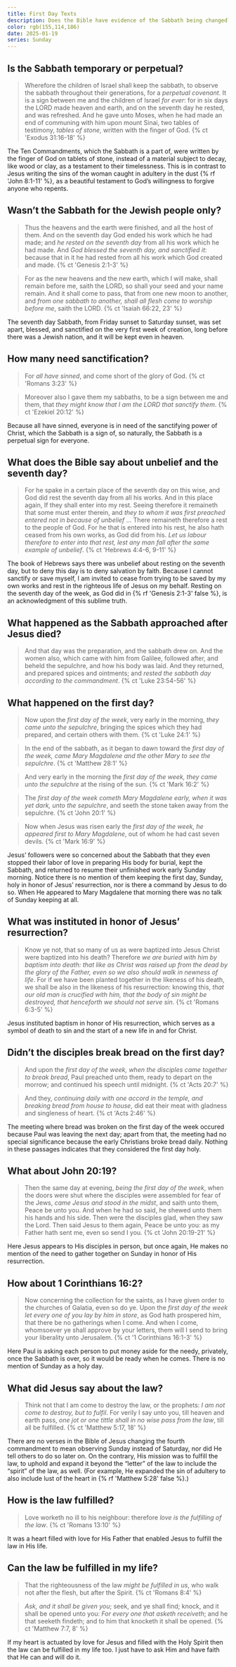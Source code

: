 ```yaml
---
title: First Day Texts
description: Does the Bible have evidence of the Sabbath being changed? Explore the texts mentioning the first day to find out.
color: rgb(155,114,186)
date: 2025-01-19
series: Sunday
---
```


## Is the Sabbath temporary or perpetual?

> Wherefore the children of Israel shall keep the sabbath, to observe the sabbath throughout their generations, for a *perpetual covenant*. It is a sign between me and the children of Israel *for ever*: for in six days the LORD made heaven and earth, and on the seventh day he rested, and was refreshed. And he gave unto Moses, when he had made an end of communing with him upon mount Sinai, two tables of testimony, *tables of stone*, written with the finger of God.
{% ct 'Exodus 31:16-18' %}

The Ten Commandments, which the Sabbath is a part of, were written by the finger of God on tablets of stone, instead of a material subject to decay, like wood or clay, as a testament to their timelessness. This is in contrast to Jesus writing the sins of the woman caught in adultery in the dust {% rf 'John 8:1-11' %}, as a beautiful testament to God’s willingness to forgive anyone who repents.

## Wasn’t the Sabbath for the Jewish people only?

> Thus the heavens and the earth were finished, and all the host of them. And on the seventh day God ended his work which he had made; and *he rested on the seventh day* from all his work which he had made. And *God blessed the seventh day, and sanctified it*: because that in it he had rested from all his work which God created and made.
{% ct 'Genesis 2:1-3' %}

> For as the new heavens and the new earth, which I will make, shall remain before me, saith the LORD, so shall your seed and your name remain. And it shall come to pass, that from one new moon to another, and *from one sabbath to another, shall all flesh come to worship before me*, saith the LORD.
{% ct 'Isaiah 66:22, 23' %}

The seventh day Sabbath, from Friday sunset to Saturday sunset, was set apart, blessed, and sanctified on the very first week of creation, long before there was a Jewish nation, and it will be kept even in heaven.

## How many need sanctification?

> For *all have sinned*, and come short of the glory of God.
{% ct 'Romans 3:23' %}

> Moreover also I gave them my sabbaths, to be a sign between me and them, that *they might know that I am the LORD that sanctify them*.
{% ct 'Ezekiel 20:12' %}

Because all have sinned, everyone is in need of the sanctifying power of Christ, which the Sabbath is a sign of, so naturally, the Sabbath is a perpetual sign for everyone.

## What does the Bible say about unbelief and the seventh day?

> For he spake in a certain place of the seventh day on this wise, and God did rest the seventh day from all his works. And in this place again, If they shall enter into my rest. Seeing therefore it remaineth that some must enter therein, and *they to whom it was first preached entered not in because of unbelief* ... There remaineth therefore a rest to the people of God. For he that is entered into his rest, he also hath ceased from his own works, as God did from his. *Let us labour therefore to enter into that rest, lest any man fall after the same example of unbelief*.
{% ct 'Hebrews 4:4-6, 9-11' %}

The book of Hebrews says there was unbelief about resting on the seventh day, but to deny this day is to deny salvation by faith. Because I cannot sanctify or save myself, I am invited to cease from trying to be saved by my own works and rest in the righteous life of Jesus on my behalf. Resting on the seventh day of the week, as God did in {% rf 'Genesis 2:1-3' false %}, is an acknowledgment of this sublime truth.

## What happened as the Sabbath approached after Jesus died?

> And that day was the preparation, and the sabbath drew on. And the women also, which came with him from Galilee, followed after, and beheld the sepulchre, and how his body was laid. And they returned, and prepared spices and ointments; and *rested the sabbath day according to the commandment*.
{% ct 'Luke 23:54-56' %}

## What happened on the first day?

> Now upon the *first day of the week*, very early in the morning, *they came unto the sepulchre*, bringing the spices which they had prepared, and certain others with them.
{% ct 'Luke 24:1' %}

> In the end of the sabbath, as it began to dawn toward the *first day of the week, came Mary Magdalene and the other Mary to see the sepulchre*.
{% ct 'Matthew 28:1' %}

> And very early in the morning the *first day of the week, they came unto the sepulchre* at the rising of the sun.
{% ct 'Mark 16:2' %}

> The *first day of the week cometh Mary Magdalene early, when it was yet dark, unto the sepulchre*, and seeth the stone taken away from the sepulchre.
{% ct 'John 20:1' %}

> Now when Jesus was risen early the *first day of the week, he appeared first to Mary Magdalene*, out of whom he had cast seven devils.
{% ct 'Mark 16:9' %}

Jesus’ followers were so concerned about the Sabbath that they even stopped their labor of love in preparing His body for burial, kept the Sabbath, and returned to resume their unfinished work early Sunday morning. Notice there is no mention of them keeping the first day, Sunday, holy in honor of Jesus’ resurrection, nor is there a command by Jesus to do so. When He appeared to Mary Magdalene that morning there was no talk of Sunday keeping at all.

## What was instituted in honor of Jesus’ resurrection?

> Know ye not, that so many of us as were baptized into Jesus Christ were baptized into his death? Therefore *we are buried with him by baptism into death: that like as Christ was raised up from the dead by the glory of the Father, even so we also should walk in newness of life*. For if we have been planted together in the likeness of his death, we shall be also in the likeness of his resurrection: knowing this, *that our old man is crucified with him, that the body of sin might be destroyed, that henceforth we should not serve sin*.
{% ct 'Romans 6:3-5' %}

Jesus instituted baptism in honor of His resurrection, which serves as a symbol of death to sin and the start of a new life in and for Christ.

## Didn’t the disciples break bread on the first day?

> And upon the *first day of the week, when the disciples came together to break bread*, Paul preached unto them, ready to depart on the morrow; and continued his speech until midnight.
{% ct 'Acts 20:7' %}

> And they, *continuing daily with one accord in the temple, and breaking bread from house to house*, did eat their meat with gladness and singleness of heart.
{% ct 'Acts 2:46' %}

The meeting where bread was broken on the first day of the week occured because Paul was leaving the next day; apart from that, the meeting had no special significance because the early Christians broke bread daily. Nothing in these passages indicates that they considered the first day holy.

## What about John 20:19?

> Then the same day at evening, *being the first day of the week*, when the doors were shut where the disciples were assembled for fear of the Jews, *came Jesus and stood in the midst*, and saith unto them, Peace be unto you. And when he had so said, he shewed unto them his hands and his side. Then were the disciples glad, when they saw the Lord. Then said Jesus to them again, Peace be unto you: as my Father hath sent me, even so send I you.
{% ct 'John 20:19-21' %}

Here Jesus appears to His disciples in person, but once again, He makes no mention of the need to gather together on Sunday in honor of His resurrection.

## How about 1 Corinthians 16:2?

> Now concerning the collection for the saints, as I have given order to the churches of Galatia, even so do ye. Upon the *first day of the week let every one of you lay by him in store*, as God hath prospered him, that there be no gatherings when I come. And when I come, whomsoever ye shall approve by your letters, them will I send to bring your liberality unto Jerusalem.
{% ct '1 Corinthians 16:1-3' %}

Here Paul is asking each person to put money aside for the needy, privately, once the Sabbath is over, so it would be ready when he comes. There is no mention of Sunday as a holy day.

## What did Jesus say about the law?

> Think not that I am come to destroy the law, or the prophets: *I am not come to destroy, but to fulfil*. For verily I say unto you, till heaven and earth pass, *one jot or one tittle shall in no wise pass from the law*, till all be fulfilled.
{% ct 'Matthew 5:17, 18' %}

There are no verses in the Bible of Jesus changing the fourth commandment to mean observing Sunday instead of Saturday, nor did He tell others to do so later on. On the contrary, His mission was to fulfill the law, to uphold and expand it beyond the “letter” of the law to include the “spirit” of the law, as well. (For example, He expanded the sin of adultery to also include lust of the heart in {% rf 'Matthew 5:28' false %}.)

## How is the law fulfilled?

> Love worketh no ill to his neighbour: therefore *love is the fulfilling of the law*.
{% ct 'Romans 13:10' %}

It was a heart filled with love for His Father that enabled Jesus to fulfill the law in His life.

## Can the law be fulfilled in my life?

> That the righteousness of the law *might be fulfilled in us*, who walk not after the flesh, but after the Spirit.
{% ct 'Romans 8:4' %}

> *Ask, and it shall be given you*; seek, and ye shall find; knock, and it shall be opened unto you: *For every one that asketh receiveth*; and he that seeketh findeth; and to him that knocketh it shall be opened.
{% ct 'Matthew 7:7, 8' %}

If my heart is actuated by love for Jesus and filled with the Holy Spirit then the law can be fulfilled in my life too. I just have to ask Him and have faith that He can and will do it.